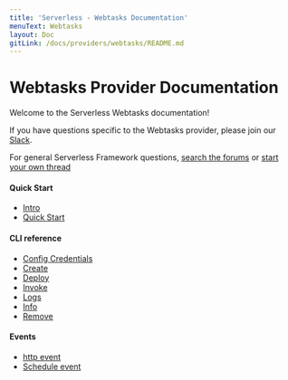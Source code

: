```yaml
---
title: 'Serverless - Webtasks Documentation'
menuText: Webtasks
layout: Doc
gitLink: /docs/providers/webtasks/README.md
---
```


# Webtasks Provider Documentation

Welcome to the Serverless Webtasks documentation!

If you have questions specific to the Webtasks provider, please join our [Slack](http://chat.webtask.io).

For general Serverless Framework questions, [search the forums](https://forum.serverless.com?utm_source=framework-docs) or [start your own thread](https://forum.serverless.com?utm_source=framework-docs)

#### Quick Start

- <a href="./guide/intro">Intro</a>
- <a href="./guide/quick-start">Quick Start</a>

#### CLI reference

- <a href="./cli-reference/config-credentials">Config Credentials</a>
- <a href="./cli-reference/create">Create</a>
- <a href="./cli-reference/deploy">Deploy</a>
- <a href="./cli-reference/invoke">Invoke</a>
- <a href="./cli-reference/logs">Logs</a>
- <a href="./cli-reference/info">Info</a>
- <a href="./cli-reference/remove">Remove</a>

#### Events

- <a href="./events/http">http event</a>
- <a href="./events/schedule">Schedule event</a>
